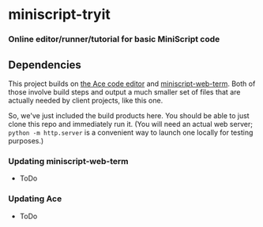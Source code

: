 # miniscript-tryit

### Online editor/runner/tutorial for basic MiniScript code

## Dependencies

This project builds on [the Ace code editor](https://github.com/JoeStrout/ace) and [miniscript-web-term](https://github.com/JoeStrout/miniscript-web-term).  Both of those involve build steps and output a much smaller set of files that are actually needed by client projects, like this one.

So, we've just included the build products here.  You should be able to just clone this repo and immediately run it.  (You will need an actual web server; `python -m http.server` is a convenient way to launch one locally for testing purposes.)

### Updating miniscript-web-term

- ToDo

### Updating Ace

- ToDo


